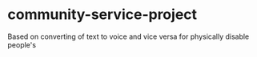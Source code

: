 # community-service-project
Based on converting of text to voice and vice versa for physically disable people's 
